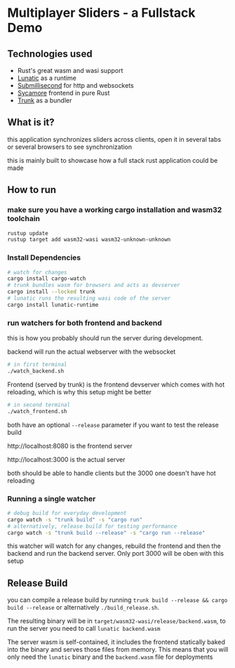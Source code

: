 # Multiplayer Sliders - a Fullstack Demo

## Technologies used

- Rust's great wasm and wasi support
- [Lunatic](https://lunatic.solutions/) as a runtime
- [Submillisecond](https://github.com/lunatic-solutions/submillisecond) for http and websockets
- [Sycamore](https://sycamore-rs.netlify.app/) frontend in pure Rust
- [Trunk](https://trunkrs.dev/) as a bundler

## What is it?

this application synchronizes sliders across clients, open it in several tabs or several browsers to see synchronization

this is mainly built to showcase how a full stack rust application could be made

## How to run

### make sure you have a working cargo installation and wasm32 toolchain

```bash
rustup update
rustup target add wasm32-wasi wasm32-unknown-unknown
```

### Install Dependencies

```bash
# watch for changes
cargo install cargo-watch
# trunk bundles wasm for browsers and acts as devserver
cargo install --locked trunk
# lunatic runs the resulting wasi code of the server
cargo install lunatic-runtime
```

### run watchers for both frontend and backend

this is how you probably should run the server during development.

backend will run the actual webserver with the websocket

```bash
# in first terminal
./watch_backend.sh
```

Frontend (served by trunk) is the frontend devserver which comes with hot reloading, which is why this setup might be better

```bash
# in second terminal
./watch_frontend.sh
```

both have an optional `--release` parameter if you want to test the release build

http://localhost:8080 is the frontend server

http://localhost:3000 is the actual server

both should be able to handle clients but the 3000 one doesn't have hot reloading

### Running a single watcher

```bash
# debug build for everyday development
cargo watch -s "trunk build" -s "cargo run"
# alternatively, release build for testing performance
cargo watch -s "trunk build --release" -s "cargo run --release"
```

this watcher will watch for any changes, rebuild the frontend and then the backend and run the backend server. Only port 3000 will be oben with this setup

## Release Build

you can compile a release build by running `trunk build --release && cargo build --release` or alternatively `./build_release.sh`.

The resulting binary will be in `target/wasm32-wasi/release/backend.wasm`, to run the server you need to call `lunatic backend.wasm`

The server wasm is self-contained, it includes the frontend statically baked into the binary and serves those files from memory. This means that you will only need the `lunatic` binary and the `backend.wasm` file for deployments